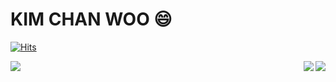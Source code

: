 # KIM CHAN WOO 😄

<!--
**kcwww/kcwww** is a ✨ _special_ ✨ repository because its `README.md` (this file) appears on your GitHub profile.

Here are some ideas to get you started:

- 🔭 I’m currently working on ...
- 🌱 I’m currently learning ...
- 👯 I’m looking to collaborate on ...
- 🤔 I’m looking for help with ...
- 💬 Ask me about ...
- 📫 How to reach me: ...
- 😄 Pronouns: ...
- ⚡ Fun fact: ...
-->
	
[![Hits](https://hits.seeyoufarm.com/api/count/incr/badge.svg?url=https%3A%2F%2Fgithub.com%2Fkcwww&count_bg=%23D7D71B&title_bg=%23C14FDD&icon=codeigniter.svg&icon_color=%23E7E7E7&title=VISIT&edge_flat=false)](https://hits.seeyoufarm.com)

<div>
	<img src="http://mazassumnida.wtf/api/v2/generate_badge?boj=cwkim0321" align=right>
</div>

<div>
	<img src="https://github-readme-stats.vercel.app/api?username=kcwww&show_icons=true&theme=radical" align=right>
</div>

<div>
	<img src="https://github-readme-stats.vercel.app/api/top-langs/?username=kcwww&layout=compact&theme=radical">
</div>



